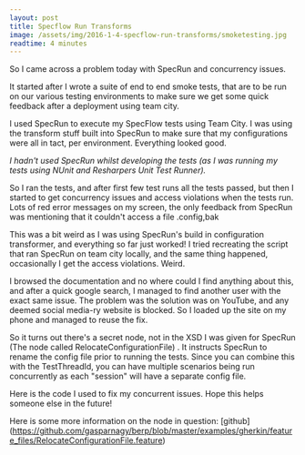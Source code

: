 ```yaml
---
layout: post
title: Specflow Run Transforms
image: /assets/img/2016-1-4-specflow-run-transforms/smoketesting.jpg
readtime: 4 minutes
---
```


So I came across a problem today with SpecRun and concurrency issues.


It started after I wrote a suite of end to end smoke tests, that are to be run on our various testing environments to make sure we get some quick feedback after a deployment using team city.


I used SpecRun to execute my SpecFlow tests using Team City. I was using the transform stuff built into SpecRun to make sure that my configurations were all in tact, per environment. Everything looked good.


*I hadn't used SpecRun whilst developing the tests (as I was running my tests using NUnit and Resharpers Unit Test Runner).*


So I ran the tests, and after first few test runs all the tests passed, but then I started to get concurrency issues and access violations when the tests run. Lots of red error messages on my screen, the only feedback from SpecRun was mentioning that it couldn't access a file .config,bak


This was a bit weird as I was using SpecRun's build in configuration transformer, and everything so far just worked! I tried recreating the script that ran SpecRun on team city locally, and the same thing happened, occasionally I get the access violations. Weird.


I browsed the documentation and no where could I find anything about this, and after a quick google search, I managed to find another user with the exact same issue. The problem was the solution was on YouTube, and any deemed social media-ry website is blocked. So I loaded up the site on my phone and managed to reuse the fix.


So it turns out there's a secret node, not in the XSD I was given for SpecRun (The node called RelocateConfigurationFile) . It instructs SpecRun to rename the config file prior to running the tests. Since you can combine this with the TestThreadId, you can have multiple scenarios being run concurrently as each "session" will have a separate config file.


Here is the code I used to fix my concurrent issues. Hope this helps someone else in the future!


Here is some more information on the node in question: [github] (https://github.com/gasparnagy/berp/blob/master/examples/gherkin/feature_files/RelocateConfigurationFile.feature)
